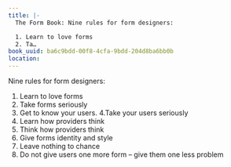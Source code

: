 ```yaml
---
title: |-
  The Form Book: Nine rules for form designers:

  1. Learn to love forms
  2. Ta…
book_uuid: ba6c9bdd-00f8-4cfa-9bdd-204d8ba6bb0b
location: 
---
```


Nine rules for form designers:

1. Learn to love forms
2. Take forms seriously
3. Get to know your users.
4.Take your users seriously
5. Learn how providers think
6. Think how providers think
7. Give forms identity and style
8. Leave nothing to chance
9. Do not give users one more form –  give them one less problem